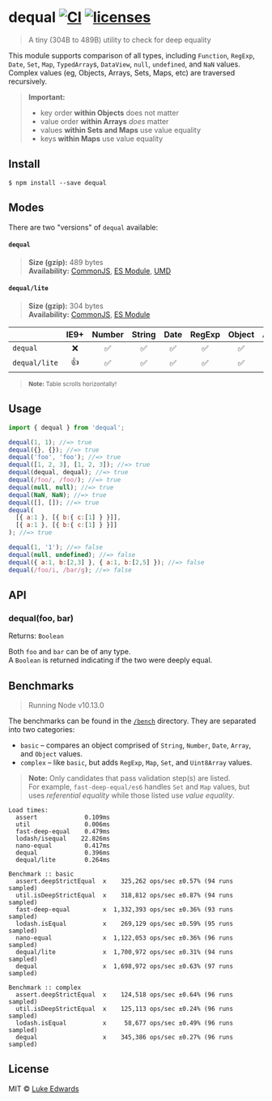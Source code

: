# dequal [![CI](https://github.com/lukeed/dequal/workflows/CI/badge.svg)](https://github.com/lukeed/dequal/actions) [![licenses](https://licenses.dev/b/npm/dequal)](https://licenses.dev/npm/dequal)

> A tiny (304B to 489B) utility to check for deep equality

This module supports comparison of all types, including `Function`, `RegExp`, `Date`, `Set`, `Map`, `TypedArray`s, `DataView`, `null`, `undefined`, and `NaN` values. Complex values (eg, Objects, Arrays, Sets, Maps, etc) are traversed recursively.

> **Important:**
> * key order **within Objects** does not matter
> * value order **within Arrays** _does_ matter
> * values **within Sets and Maps** use value equality
> * keys **within Maps** use value equality


## Install

```
$ npm install --save dequal
```

## Modes

There are two "versions" of `dequal` available:

#### `dequal`
> **Size (gzip):** 489 bytes<br>
> **Availability:** [CommonJS](https://unpkg.com/dequal/dist/index.js), [ES Module](https://unpkg.com/dequal/dist/index.mjs), [UMD](https://unpkg.com/dequal/dist/index.min.js)

#### `dequal/lite`
> **Size (gzip):** 304 bytes<br>
> **Availability:** [CommonJS](https://unpkg.com/dequal/lite/index.js), [ES Module](https://unpkg.com/dequal/lite/index.mjs)

|  | IE9+ | Number | String | Date | RegExp | Object | Array | Class | Set | Map | ArrayBuffer | [TypedArray](https://developer.mozilla.org/en-US/docs/Web/JavaScript/Reference/Global_Objects/TypedArray#TypedArray_objects) | [DataView](https://developer.mozilla.org/en-US/docs/Web/JavaScript/Reference/Global_Objects/DataView) |
|-|:-:|:-:|:-:|:-:|:-:|:-:|:-:|:-:|:-:|:-:|:-:|:-:|:-:|
| `dequal` | :x: | :white_check_mark: | :white_check_mark: | :white_check_mark: | :white_check_mark: | :white_check_mark: | :white_check_mark: | :white_check_mark: | :white_check_mark: | :white_check_mark: | :white_check_mark: | :white_check_mark: | :white_check_mark: |
| `dequal/lite` | :+1: | :white_check_mark: | :white_check_mark: | :white_check_mark: | :white_check_mark: | :white_check_mark: | :white_check_mark: | :white_check_mark: | :x: | :x: | :x: | :x: | :x: |

> <sup>**Note:** Table scrolls horizontally!</sup>

## Usage

```js
import { dequal } from 'dequal';

dequal(1, 1); //=> true
dequal({}, {}); //=> true
dequal('foo', 'foo'); //=> true
dequal([1, 2, 3], [1, 2, 3]); //=> true
dequal(dequal, dequal); //=> true
dequal(/foo/, /foo/); //=> true
dequal(null, null); //=> true
dequal(NaN, NaN); //=> true
dequal([], []); //=> true
dequal(
  [{ a:1 }, [{ b:{ c:[1] } }]],
  [{ a:1 }, [{ b:{ c:[1] } }]]
); //=> true

dequal(1, '1'); //=> false
dequal(null, undefined); //=> false
dequal({ a:1, b:[2,3] }, { a:1, b:[2,5] }); //=> false
dequal(/foo/i, /bar/g); //=> false
```

## API

### dequal(foo, bar)
Returns: `Boolean`

Both `foo` and `bar` can be of any type.<br>
A `Boolean` is returned indicating if the two were deeply equal.


## Benchmarks

> Running Node v10.13.0

The benchmarks can be found in the [`/bench`](/bench) directory. They are separated into two categories:

* `basic` – compares an object comprised of `String`, `Number`, `Date`, `Array`, and `Object` values.
* `complex` – like `basic`, but adds `RegExp`, `Map`, `Set`, and `Uint8Array` values.

> **Note:** Only candidates that pass validation step(s) are listed. <br>For example, `fast-deep-equal/es6` handles `Set` and `Map` values, but uses _referential equality_ while those listed use _value equality_.

```
Load times:
  assert             0.109ms
  util               0.006ms
  fast-deep-equal    0.479ms
  lodash/isequal    22.826ms
  nano-equal         0.417ms
  dequal             0.396ms
  dequal/lite        0.264ms

Benchmark :: basic
  assert.deepStrictEqual  x    325,262 ops/sec ±0.57% (94 runs sampled)
  util.isDeepStrictEqual  x    318,812 ops/sec ±0.87% (94 runs sampled)
  fast-deep-equal         x  1,332,393 ops/sec ±0.36% (93 runs sampled)
  lodash.isEqual          x    269,129 ops/sec ±0.59% (95 runs sampled)
  nano-equal              x  1,122,053 ops/sec ±0.36% (96 runs sampled)
  dequal/lite             x  1,700,972 ops/sec ±0.31% (94 runs sampled)
  dequal                  x  1,698,972 ops/sec ±0.63% (97 runs sampled)

Benchmark :: complex
  assert.deepStrictEqual  x    124,518 ops/sec ±0.64% (96 runs sampled)
  util.isDeepStrictEqual  x    125,113 ops/sec ±0.24% (96 runs sampled)
  lodash.isEqual          x     58,677 ops/sec ±0.49% (96 runs sampled)
  dequal                  x    345,386 ops/sec ±0.27% (96 runs sampled)
```

## License

MIT © [Luke Edwards](https://lukeed.com)
